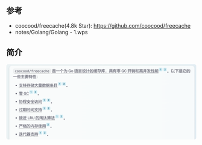## 参考
* coocood/freecache(4.8k Star): 
    https://github.com/coocood/freecache
* notes/Golang/Golang - 1.wps

## 简介
![freecache.png](freecache.png)
